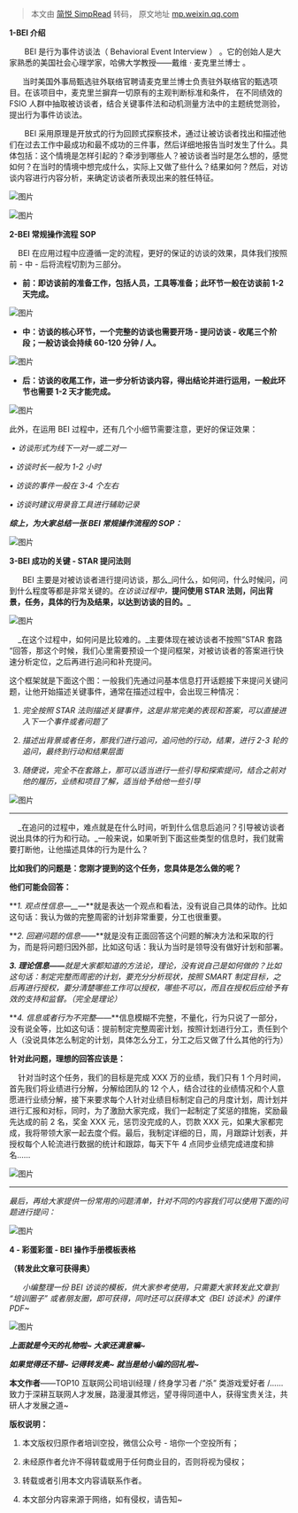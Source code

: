 > 本文由 [简悦 SimpRead](http://ksria.com/simpread/) 转码， 原文地址 [mp.weixin.qq.com](https://mp.weixin.qq.com/s/SwuoJTr5cOBWjSBaCsK4pg)

**1-BEI 介绍**  

       BEI 是行为事件访谈法（ Behavioral Event Interview ） 。它的创始人是大家熟悉的美国社会心理学家，哈佛大学教授——戴维 · 麦克里兰博士 。

      当时美国外事局甄选驻外联络官聘请麦克里兰博士负责驻外联络官的甄选项目。在该项目中，麦克里兰摒弃一切原有的主观判断标准和条件， 在不同绩效的 FSIO 人群中抽取被访谈者，结合关键事件法和动机测量方法中的主题统觉测验，提出行为事件访谈法。 

       BEI 采用原理是开放式的行为回顾式探察技术，通过让被访谈者找出和描述他们在过去工作中最成功和最不成功的三件事，然后详细地报告当时发生了什么。具体包括：这个情境是怎样引起的？牵涉到哪些人？被访谈者当时是怎么想的，感觉如何？在当时的情境中想完成什么，实际上又做了些什么？结果如何？然后，对访谈内容进行内容分析，来确定访谈者所表现出来的胜任特征。

![图片](https://mmbiz.qpic.cn/mmbiz_jpg/WvzibR7ibb3dlXS8tQ44JkGgIBlK7hPIAPnCIMibGKcNT4ibquF7RyEKMPocK0FvQHTOsXosHfLgciafBGHK2SUYXpA/640?wx_fmt=jpeg)

![图片](https://mmbiz.qpic.cn/mmbiz_jpg/WvzibR7ibb3dlXS8tQ44JkGgIBlK7hPIAPSYCpVepmibxPFU76YBPKNGNAmNWPwEmicdueRoDPhbNdicSIuwLUbnaxA/640?wx_fmt=jpeg)

**2-BEI 常规操作流程 SOP**  

    BEI 在应用过程中应遵循一定的流程，更好的保证的访谈的效果，具体我们按照前 - 中 - 后将流程切割为三部分。

*   **前：即访谈前的准备工作，包括人员，工具等准备；此环节一般在访谈前 1-2 天完成。**
    

![图片](https://mmbiz.qpic.cn/mmbiz_jpg/WvzibR7ibb3dlXS8tQ44JkGgIBlK7hPIAPUEiaRibgHbHsSnHcjicEib3MJwasohXekVUCmhGBC2UzuiacvCnn0V3vZHw/640?wx_fmt=jpeg)

*   **中：访谈的核心环节，一个完整的访谈也需要开场 - 提问访谈 - 收尾三个阶段；一般访谈会持续 60-120 分钟 / 人。**
    

![图片](https://mmbiz.qpic.cn/mmbiz_jpg/WvzibR7ibb3dlXS8tQ44JkGgIBlK7hPIAPUicyAx8D84sFyWoVZfNwxWjTmfA3uYTxzVOw9nEX0dKbx4PaKONd83w/640?wx_fmt=jpeg)

*   **后：访谈的收尾工作，进一步分析访谈内容，得出结论并进行运用，一般此环节也需要 1-2 天才能完成。**
    

![图片](https://mmbiz.qpic.cn/mmbiz_jpg/WvzibR7ibb3dlXS8tQ44JkGgIBlK7hPIAP5BdWdNMvSmD9zwFJHRZJuibVqib1HrJjB1DOgapMDibhx3e6vBJZ2L6zQ/640?wx_fmt=jpeg)

此外，在运用 BEI 过程中，还有几个小细节需要注意，更好的保证效果：

 _• 访谈形式为线下一对一或二对一_ 

_• 访谈时长一般为 1-2 小时_ 

_• 访谈的事件一般在 3-4 个左右_ 

_• 访谈时建议用录音工具进行辅助记录_

_**综上，为大家总结一张 BEI 常规操作流程的 SOP：**_

![图片](https://mmbiz.qpic.cn/mmbiz_jpg/WvzibR7ibb3dlXS8tQ44JkGgIBlK7hPIAPEqQkiccqtPrQG1JVHeCet64vM0J3w1FyYNE0koJichlZ7kiaKahia0VYmA/640?wx_fmt=jpeg)

**3-BEI 成功的关键 - STAR 提问法则**  

      BEI 主要是对被访谈者进行提问访谈，那么_问什么，如何问，什么时候问，问到什么程度等都是非常关键的。_在访谈过程中，_**提问使用 STAR 法则，问出背景，任务，具体的行为及结果，以达到访谈的目的。**_

![图片](https://mmbiz.qpic.cn/mmbiz_jpg/WvzibR7ibb3dlXS8tQ44JkGgIBlK7hPIAPoHTpmmZuDnaW0KHibqEbm0xgibocX1NJcVvPnbCWk3PZdDDTvTSM9iaCQ/640?wx_fmt=jpeg)

     _在这个过程中，如何问是比较难的。_主要体现在被访谈者不按照”STAR 套路 “回答，那这个时候，我们心里需要预设一个提问框架，对被访谈者的答案进行快速分析定位，之后再进行追问和补充提问。

这个框架就是下面这个图：一般我们先通过问基本信息打开话题接下来提问关键问题，让他开始描述关键事件，通常在描述过程中，会出现三种情况：

1.  _完全按照 STAR 法则描述关键事件，这是非常完美的表现和答案，可以直接进入下一个事件或者问题了_
    
2.  _描述出背景或者任务，那我们进行追问，追问他的行动，结果，进行 2-3 轮的追问，最终到行动和结果层面_
    
3.  _随便说，完全不在套路上，那可以适当进行一些引导和探索提问，结合之前对他的履历，业绩和项目了解，适当给予给他一些引导_
    

![图片](https://mmbiz.qpic.cn/mmbiz_png/WvzibR7ibb3dlXS8tQ44JkGgIBlK7hPIAPyWlWNicUCibnIPdGvPGkwf2g0hzfnSmuicuhY2Iib5bbHzD4ls1Vsvu9kQ/640?wx_fmt=png)

* * *

    _在追问的过程中，难点就是在什么时间，听到什么信息后追问？引导被访谈者说出具体的行为和行动。_一般来说，如果听到下面这些类型的信息时，我们就需要打断他，让他描述具体的行为是什么？

**比如我们的问题是：您刚才提到的这个任务，您具体是怎么做的呢？**

**他们可能会回答：**

**_1. 观点性信息—__—_**就是表达一个观点和看法，没有说自己具体的动作。比如这句话：我认为做的完整周密的计划非常重要，分工也很重要。

**_2. 回避问题的信息——_**就是没有正面回答这个问题的解决方法和采取的行为，而是将问题归因外部，比如这句话：我认为当时是领导没有做好计划和部署。

**_3. 理论信息——_**_就是大家都知道的方法论，理论，没有说自己是如何做的？比如这句话：制定完整而周密的计划，要充分分析现状，按照 SMART 制定目标，之后再进行授权，要分清楚哪些工作可以授权，哪些不可以，而且在授权后应给予有效的支持和监督。（完全是理论）_

**_4. 信息或者行为不完整——_**信息模糊不完整，不量化，行为只说了一部分，没有说全等，比如这句话：提前制定完整周密计划，按照计划进行分工，责任到个人（没说具体怎么制定的计划，具体怎么分工，分工之后又做了什么其他的行为）

**针对此问题，理想的回答应该是：**

    针对当时这个任务，我们的目标是完成 XXX 万的业绩，我们只有 1 个月时间，首先我们将业绩进行分解，分解给团队的 12 个人，结合过往的业绩情况和个人意愿进行业绩分解，接下来要求每个人针对业绩目标制定自己的月度计划，周计划并进行汇报和对标，同时，为了激励大家完成，我们一起制定了奖惩的措施，奖励最先达成的前 2 名，奖金 XXX 元，惩罚没完成的人，罚款 XXX 元，如果大家都完成，我将带领大家一起去度个假。最后，我制定详细的日，周，月跟踪计划表，并授权每个人轮流进行数据的统计和跟踪，每天下午 4 点同步业绩完成进度和排名……

![图片](https://mmbiz.qpic.cn/mmbiz_jpg/WvzibR7ibb3dlXS8tQ44JkGgIBlK7hPIAPQCSg12PeGG2veThUnd99RFzGDEtASmSvU7SWWIlW5ibwjsHXvAjoZicg/640?wx_fmt=jpeg)

* * *

 _最后，再给大家提供一份常用的问题清单，针对不同的内容我们可以使用下面的问题进行提问：_  

![图片](https://mmbiz.qpic.cn/mmbiz_jpg/WvzibR7ibb3dlXS8tQ44JkGgIBlK7hPIAPF0jcibKFSj96mPP3Sx6E4kXho2DI6rPJSRuREgNPhhJLoAuMBbhKlEw/640?wx_fmt=jpeg)

**4 - 彩蛋彩蛋 - BEI 操作手册模板表格**

**（转发此文章可获得奥）**  

      _小编整理一份 BEI 访谈的模板，供大家参考使用，只需要大家转发此文章到 “培训圈子” 或者朋友圈，即可获得，同时还可以获得本文《BEI 访谈术》的课件 PDF~_  

![图片](https://mmbiz.qpic.cn/mmbiz_jpg/WvzibR7ibb3dlXS8tQ44JkGgIBlK7hPIAPDbKICicuNqjkAPjBhfRQes1iaFKcIbtxDG8PYcroWPYVOHPibX9KAywbg/640?wx_fmt=jpeg)

_**上面就是今天的礼物啦~ 大家还满意嘛~**_

_**如果觉得还不错~ 记得转发奥~ 就当是给小编的回礼啦~**_

**本文作者**——TOP10 互联网公司培训经理 / 终身学习者 /“杀” 类游戏爱好者 /…… 致力于深耕互联网人才发展，路漫漫其修远，望寻得同道中人，获得宝贵关注，共研人才发展之道~

**版权说明：**

1.  本文版权归原作者培训空投，微信公众号 - 培你一个空投所有；
    
2.  未经原作者允许不得转载或用于任何商业目的，否则将视为侵权；
    
3.  转载或者引用本文内容请联系作者。
    
4.  本文部分内容来源于网络，如有侵权，请告知~